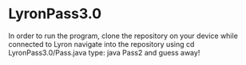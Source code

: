 # LyronPass3.0
In order to run the program, clone the repository on your device while connected to Lyron navigate into the repository using cd LyronPass3.0/Pass.java type: java Pass2 and guess away!
